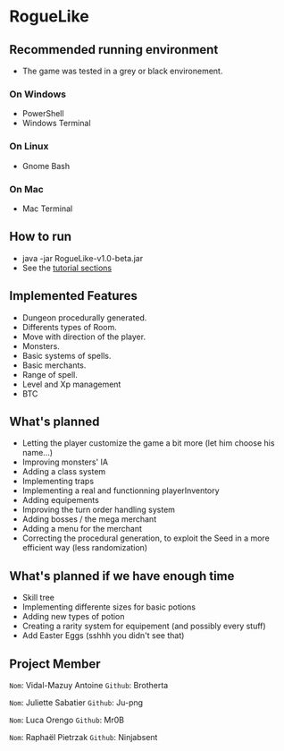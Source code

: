 # RogueLike

## Recommended running environment 
 - The game was tested in a grey or black environement.
### On Windows
 - PowerShell
 - Windows Terminal

### On Linux
 - Gnome Bash

### On Mac
 - Mac Terminal

## How to run
- java -jar RogueLike-v1.0-beta.jar
- See the [tutorial sections](https://github.com/RogueLikeJavaENS/RogueLike/blob/main/TUTORIAL.md)<br>

## Implemented Features
- Dungeon procedurally generated.
- Differents types of Room.
- Move with direction of the player.
- Monsters.
- Basic systems of spells.
- Basic merchants.
- Range of spell.
- Level and Xp management
- BTC

## What's planned
- Letting the player customize the game a bit more (let him choose his name...)
- Improving monsters' IA
- Adding a class system
- Implementing traps
- Implementing a real and functionning playerInventory
- Adding equipements
- Improving the turn order handling system
- Adding bosses / the mega merchant
- Adding a menu for the merchant
- Correcting the procedural generation, to exploit the Seed in a more efficient way (less randomization)

## What's planned if we have enough time
- Skill tree
- Implementing differente sizes for basic potions
- Adding new types of potion
- Creating a rarity system for equipement (and possibly every stuff)
- Add Easter Eggs (sshhh you didn't see that)

## Project Member
`Nom`: Vidal-Mazuy Antoine 
`Github`: Brotherta

`Nom`: Juliette Sabatier
`Github`: Ju-png

`Nom`: Luca Orengo
`Github`: Mr0B

`Nom`: Raphaël Pietrzak
`Github`: Ninjabsent
